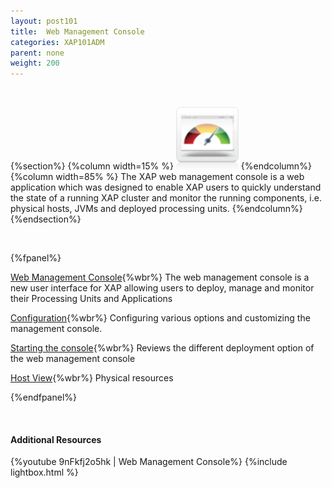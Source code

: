 ```yaml
---
layout: post101
title:  Web Management Console
categories: XAP101ADM
parent: none
weight: 200
---
```


<br>

{%section%}
{%column width=15% %}
<img src="/attachment_files/subject/WebManagementConsole.png" width="100" height="100">
{%endcolumn%}
{%column width=85% %}
The XAP web management console is a web application which was designed to enable XAP users to quickly understand the state of a running XAP cluster and monitor the running components, i.e. physical hosts, JVMs and deployed processing units.
{%endcolumn%}
{%endsection%}

<br>

{%fpanel%}

[Web Management Console](./web-management-console-console.html){%wbr%}
The web management console is a new user interface for XAP allowing users to deploy, manage and monitor their Processing Units and Applications

[Configuration](./web-management-console-configuration.html){%wbr%}
Configuring various options and customizing the management console.

[Starting the console](./web-management-console-starting.html){%wbr%}
Reviews the different deployment option of the web management console

[Host View](./web-management-hosts-view.html){%wbr%}
Physical resources

{%endfpanel%}

<br>

#### Additional Resources
{%youtube 9nFkfj2o5hk | Web Management Console%}
{%include lightbox.html %}


